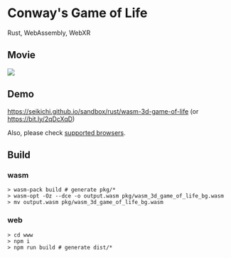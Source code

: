 # Conway's Game of Life

Rust, WebAssembly, WebXR

## Movie

[![](https://img.youtube.com/vi/cRH0_hcnbgA/0.jpg)](https://www.youtube.com/watch?v=cRH0_hcnbgA)

## Demo

https://seikichi.github.io/sandbox/rust/wasm-3d-game-of-life (or https://bit.ly/2qDcXqD)

Also, please check [supported browsers](https://github.com/mozilla/webxr-polyfill#supported-browsers).

## Build

### wasm

```
> wasm-pack build # generate pkg/*
> wasm-opt -Oz --dce -o output.wasm pkg/wasm_3d_game_of_life_bg.wasm
> mv output.wasm pkg/wasm_3d_game_of_life_bg.wasm
```

### web

```
> cd www
> npm i
> npm run build # generate dist/*
```
